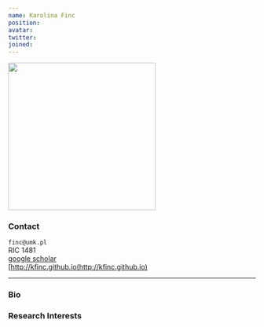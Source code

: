 ```yaml
---
name: Karolina Finc
position: 
avatar: 
twitter:
joined: 
---
```


<img width="300" src="{{site.baseurl}}/images/people/{{page.avatar}}" data-action="zoom">

### Contact

<i class="fa fa-envelope-o"></i>  `finc@umk.pl`<br>
<i class="fa fa-building"></i> RIC 1481 <br>
<i class="fa fa-bar-chart"></i> [google scholar](https://scholar.google.pl/citations?user=mBE4nHsAAAAJ&hl=pl) <br>
 [http://kfinc.github.io(http://kfinc.github.io)

<hr>

### Bio



### Research Interests


